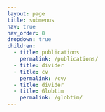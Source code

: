 ```yaml
---
layout: page
title: submenus
nav: true
nav_order: 8
dropdown: true
children:
  - title: publications
    permalink: /publications/
  - title: divider
  - title: cv
    permalink: /cv/
  - title: divider
  - title: Globtim
    permalink: /globtim/
---
```

